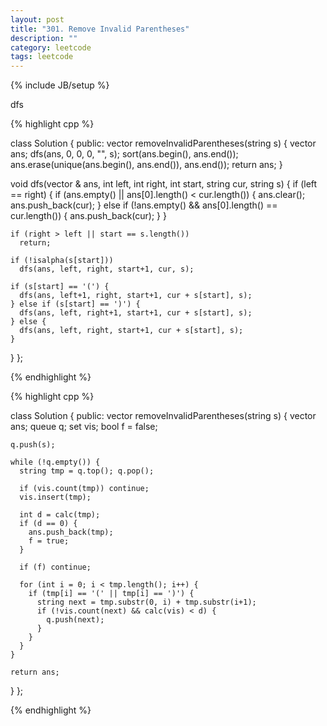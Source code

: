 ```yaml
---
layout: post
title: "301. Remove Invalid Parentheses"
description: ""
category: leetcode
tags: leetcode
---
```

{% include JB/setup %}

dfs

{% highlight cpp %}

class Solution {
public:
  vector<string> removeInvalidParentheses(string s) {
    vector <string> ans;
    dfs(ans, 0, 0, 0, "", s);
    sort(ans.begin(), ans.end());
    ans.erase(unique(ans.begin(), ans.end()), ans.end());
    return ans;
  }
  
  void dfs(vector <string>& ans, int left, int right, int start, string cur, string s) {
    if (left == right) {
      if (ans.empty() || ans[0].length() < cur.length()) {
        ans.clear();
        ans.push_back(cur);
      } else if (!ans.empty() && ans[0].length() == cur.length()) {
        ans.push_back(cur);
      }
    }

    if (right > left || start == s.length())
      return;

    if (!isalpha(s[start]))
      dfs(ans, left, right, start+1, cur, s);

    if (s[start] == '(') {
      dfs(ans, left+1, right, start+1, cur + s[start], s);
    } else if (s[start] == ')') {
      dfs(ans, left, right+1, start+1, cur + s[start], s);
    } else {
      dfs(ans, left, right, start+1, cur + s[start], s);
    }
  }
};

{% endhighlight %}

{% highlight cpp %}

class Solution {
public:
  vector<string> removeInvalidParentheses(string s) {
    vector <string> ans;
    queue <string> q;
    set <string> vis;
    bool f = false;

    q.push(s);

    while (!q.empty()) {
      string tmp = q.top(); q.pop();
      
      if (vis.count(tmp)) continue;
      vis.insert(tmp);

      int d = calc(tmp);
      if (d == 0) {
        ans.push_back(tmp);
        f = true;
      }

      if (f) continue;

      for (int i = 0; i < tmp.length(); i++) {
        if (tmp[i] == '(' || tmp[i] == ')') {
          string next = tmp.substr(0, i) + tmp.substr(i+1);
          if (!vis.count(next) && calc(vis) < d) {
            q.push(next);
          }
        }
      }
    }

    return ans;  
  }
};

{% endhighlight %}